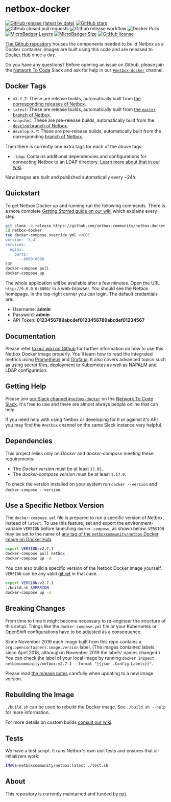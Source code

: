 # netbox-docker

[![GitHub release (latest by date)](https://img.shields.io/github/v/release/netbox-community/netbox-docker)][github-release]
[![GitHub stars](https://img.shields.io/github/stars/netbox-community/netbox-docker)][github-stargazers]
![GitHub closed pull requests](https://img.shields.io/github/issues-pr-closed-raw/netbox-community/netbox-docker)
![Github release workflow](https://img.shields.io/github/workflow/status/netbox-community/netbox-docker/release)
![Docker Pulls](https://img.shields.io/docker/pulls/netboxcommunity/netbox)
[![MicroBadger Layers](https://img.shields.io/microbadger/layers/netboxcommunity/netbox)][netbox-docker-microbadger]
[![MicroBadger Size](https://img.shields.io/microbadger/image-size/netboxcommunity/netbox)][netbox-docker-microbadger]
[![GitHub license](https://img.shields.io/github/license/netbox-community/netbox-docker)][netbox-docker-license]

[The Github repository](netbox-docker-github) houses the components needed to build Netbox as a Docker container.
Images are built using this code and are released to [Docker Hub][netbox-dockerhub] once a day.

Do you have any questions?
Before opening an issue on Github, please join the [Network To Code][ntc-slack] Slack and ask for help in our [`#netbox-docker`][netbox-docker-slack] channel.

[github-stargazers]: https://github.com/netbox-community/netbox-docker/stargazers
[github-release]: https://github.com/netbox-community/netbox-docker/releases
[netbox-docker-microbadger]: https://microbadger.com/images/netboxcommunity/netbox
[netbox-dockerhub]: https://hub.docker.com/r/netboxcommunity/netbox/tags/
[netbox-docker-github]: https://github.com/netbox-community/netbox-docker/
[ntc-slack]: http://slack.networktocode.com/
[netbox-docker-slack]: https://slack.com/app_redirect?channel=netbox-docker&team=T09LQ7E9E
[netbox-docker-license]: https://github.com/netbox-community/netbox-docker/blob/release/LICENSE

## Docker Tags

* `vX.Y.Z`: These are release builds, automatically built from [the corresponding releases of Netbox][netbox-releases].
* `latest`: These are release builds, automatically built from [the `master` branch of Netbox][netbox-master].
* `snapshot`: These are pre-release builds, automatically built from the [`develop` branch of Netbox][netbox-develop].
* `develop-X.Y`: These are pre-release builds, automatically built from the corresponding [branch of Netbox][netbox-branches].

Then there is currently one extra tags for each of the above tags:

* `-ldap`: Contains additional dependencies and configurations for connecting Netbox to an LDAP directory.
  [Learn more about that in our wiki][netbox-docker-ldap].

New images are built and published automatically every ~24h.

[netbox-releases]: https://github.com/netbox-community/netbox/releases
[netbox-master]: https://github.com/netbox-community/netbox/tree/master
[netbox-develop]: https://github.com/netbox-community/netbox/tree/develop
[netbox-branches]: https://github.com/netbox-community/netbox/branches
[netbox-docker-ldap]: https://github.com/netbox-community/netbox-docker/wiki/LDAP

## Quickstart

To get Netbox Docker up and running run the following commands.
There is a more complete [_Getting Started_ guide on our wiki][wiki-getting-started] which explains every step.

```bash
git clone -b release https://github.com/netbox-community/netbox-docker.git
cd netbox-docker
tee docker-compose.override.yml <<EOF
version: '3.4'
services:
  nginx:
    ports:
      - 8000:8080
EOF
docker-compose pull
docker-compose up
```

The whole application will be available after a few minutes.
Open the URL `http://0.0.0.0:8000/` in a web-browser.
You should see the Netbox homepage.
In the top-right corner you can login.
The default credentials are:

* Username: **admin**
* Password: **admin**
* API Token: **0123456789abcdef0123456789abcdef01234567**

[wiki-getting-started]: https://github.com/netbox-community/netbox-docker/wiki/Getting-Started
[docker-reception]: https://github.com/nxt-engineering/reception

## Documentation

Please refer [to our wiki on Github][netbox-docker-wiki] for further information on how to use this Netbox Docker image properly.
You'll learn how to read the integrated metrics using [Prometheus][prometheus] and [Grafana][grafana].
It also covers advanced topics such as using secret files, deployment to Kubernetes as well as NAPALM and LDAP configuration.

[prometheus]: https://prometheus.io/
[grafana]: https://grafana.com/grafana/
[netbox-docker-wiki]: https://github.com/netbox-community/netbox-docker/wiki/

## Getting Help

Please join [our Slack channel `#netbox-docker`][netbox-docker-slack] on the [Network To Code Slack][ntc-slack].
It's free to use and there are almost always people online that can help.

If you need help with using Netbox or developing for it or against it's API you may find the `#netbox` channel on the same Slack instance very helpful.

## Dependencies

This project relies only on *Docker* and *docker-compose* meeting these requirements:

* The *Docker version* must be at least `17.05`.
* The *docker-compose version* must be at least `1.17.0`.

To check the version installed on your system run `docker --version` and `docker-compose --version`.

## Use a Specific Netbox Version

The `docker-compose.yml` file is prepared to run a specific version of Netbox, instead of `latest`.
To use this feature, set and export the environment-variable `VERSION` before launching `docker-compose`, as shown below.
`VERSION` may be set to the name of
[any tag of the `netboxcommunity/netbox` Docker image on Docker Hub][netbox-dockerhub].

```bash
export VERSION=v2.7.1
docker-compose pull netbox
docker-compose up -d
```

You can also build a specific version of the Netbox Docker image yourself.
`VERSION` can be any valid [git ref][git-ref] in that case.

```bash
export VERSION=v2.7.1
./build.sh $VERSION
docker-compose up -d
```

[git-ref]: https://git-scm.com/book/en/v2/Git-Internals-Git-References
[netbox-github]: https://github.com/netbox-community/netbox/releases

## Breaking Changes

From time to time it might become necessary to re-engineer the structure of this setup.
Things like the `docker-compose.yml` file or your Kubernetes or OpenShift configurations have to be adjusted as a consequence.

Since November 2019 each image built from this repo contains a `org.opencontainers.image.version` label.
(The images contained labels since April 2018, although in November 2019 the labels' names changed.)
You can check the label of your local image by running `docker inspect netboxcommunity/netbox:v2.7.1 --format "{{json .Config.Labels}}"`.

Please read [the release notes][releases] carefully when updating to a new image version.

[releases]: https://github.com/netbox-community/netbox-docker/releases

## Rebuilding the Image

`./build.sh` can be used to rebuild the Docker image. See `./build.sh --help` for more information.

For more details on custom builds [consult our wiki][netbox-docker-wiki-build].

[netbox-docker-wiki-build]: https://github.com/netbox-community/netbox-docker/wiki/Build

## Tests

We have a test script.
It runs Netbox's own unit tests and ensures that all initializers work:

```bash
IMAGE=netboxcommunity/netbox:latest ./test.sh
```

## About

This repository is currently maintained and funded by [nxt][nxt].

[nxt]: https://nxt.engineering/en/
